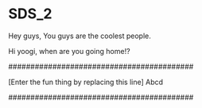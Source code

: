 # SDS_2
Hey guys, You guys are the coolest people.

Hi yoogi, when are you going home!?

##########################################

[Enter the fun thing by replacing this line]
Abcd

##########################################
